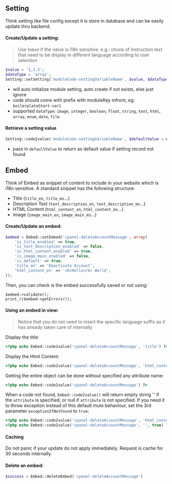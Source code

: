 ## Setting
Think setting like file config except it is store in database and can be easily update thru backend. 

#### Create/Update a setting:
> Use `Embed` if the value is i18n sensitive. e.g.: chunk of instruction text that need to be display in different language according to user selection

```php
$value = '1,2,3';
$dataType = 'array';
Setting::setSetting('moduleCode-settingVariableName', $value, $dataType, $dataTypeValue = '');
```
* will auto initialize module setting, auto create if not exists, else just ignore 
* code should come with prefix with moduleKey infront, eg: `boilerplateStart-var1`
* supported `dataType`: `image`, `integer`, `boolean`, `float`, `string`, `text`, `html`, `array`, `enum`, `date`, `file`

#### Retrieve a setting value
```php
Setting::code2value('moduleCode-settingVariableName', $defaultValue = null);
```
* pass in `defaultValue` to return as default value if setting record not found

## Embed
Think of Embed as snippet of content to include in your website which is i18n sensitive. A standard snippet has the following structure:

* Title (`title_en`, `title_ms`...)
* Description Text (`text_description_en`, `text_description_ms`...)
* HTML Content (`html_content_en`, `html_content_ms`...)
* Image (`image_main_en`, `image_main_ms`...)

#### Create/Update an embed:
```php
$embed = Embed::setEmbed('cpanel-deleteAccountMessage', array(
    'is_title_enabled' => true,
    'is_text_description_enabled' => false,
    'is_html_content_enabled' => true,
    'is_image_main_enabled' => false,
    'is_default' => true,
    'title_en' => 'Deactivate Account',
    'html_content_en' => '<b>Hello</b> World',
));
```

Then, you can check is the embed successfully saved or not using:
```
$embed->validate();
print_r($embed->getErrors());
```

#### Using an embed in view:
> Notice that you do not need to insert the specific language suffix as it has already taken care of internally

Display the title:
```php
<?php echo Embed::code2value('cpanel-deleteAccountMessage', 'title') ?>
```
Display the Html Content:
```php
<?php echo Embed::code2value('cpanel-deleteAccountMessage', 'html_content') ?>
```

Getting the entire object can be done without specified any attribute name:
```php
<?php echo Embed::code2value('cpanel-deleteAccountMessage') ?>
```

When a code not found, `Embed::code2value()` will return empty string '' if the `attribute` is specified; or null if `attribute` is not specified. If you need it to throw exception instead of this default mute behaviour, set the 3rd parameter `exceptionIfNotFound` to `true`:

```php
<?php echo Embed::code2value('cpanel-deleteAccountMessage', 'html_content', true) ?>
<?php echo Embed::code2value('cpanel-deleteAccountMessage', '', true) ?>
```

#### Caching
Do not panic if your update do not apply immediately. Request is cache for 30 seconds internally.

#### Delete an embed:
```php
$success = Embed::deleteEmbed('cpanel-deleteAccountMessage')
```